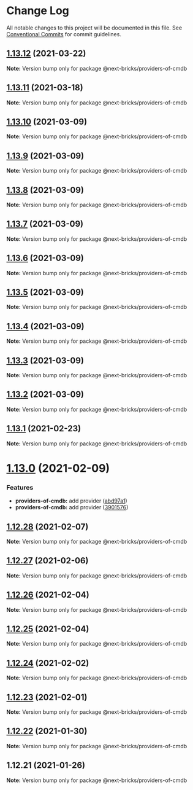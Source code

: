 # Change Log

All notable changes to this project will be documented in this file.
See [Conventional Commits](https://conventionalcommits.org) for commit guidelines.

## [1.13.12](https://github.com/easyops-cn/next-providers/compare/@next-bricks/providers-of-cmdb@1.13.11...@next-bricks/providers-of-cmdb@1.13.12) (2021-03-22)

**Note:** Version bump only for package @next-bricks/providers-of-cmdb

## [1.13.11](https://github.com/easyops-cn/next-providers/compare/@next-bricks/providers-of-cmdb@1.13.10...@next-bricks/providers-of-cmdb@1.13.11) (2021-03-18)

**Note:** Version bump only for package @next-bricks/providers-of-cmdb

## [1.13.10](https://github.com/easyops-cn/next-providers/compare/@next-bricks/providers-of-cmdb@1.13.9...@next-bricks/providers-of-cmdb@1.13.10) (2021-03-09)

**Note:** Version bump only for package @next-bricks/providers-of-cmdb

## [1.13.9](https://github.com/easyops-cn/next-providers/compare/@next-bricks/providers-of-cmdb@1.13.8...@next-bricks/providers-of-cmdb@1.13.9) (2021-03-09)

**Note:** Version bump only for package @next-bricks/providers-of-cmdb

## [1.13.8](https://github.com/easyops-cn/next-providers/compare/@next-bricks/providers-of-cmdb@1.13.7...@next-bricks/providers-of-cmdb@1.13.8) (2021-03-09)

**Note:** Version bump only for package @next-bricks/providers-of-cmdb

## [1.13.7](https://github.com/easyops-cn/next-providers/compare/@next-bricks/providers-of-cmdb@1.13.6...@next-bricks/providers-of-cmdb@1.13.7) (2021-03-09)

**Note:** Version bump only for package @next-bricks/providers-of-cmdb

## [1.13.6](https://github.com/easyops-cn/next-providers/compare/@next-bricks/providers-of-cmdb@1.13.5...@next-bricks/providers-of-cmdb@1.13.6) (2021-03-09)

**Note:** Version bump only for package @next-bricks/providers-of-cmdb

## [1.13.5](https://github.com/easyops-cn/next-providers/compare/@next-bricks/providers-of-cmdb@1.13.4...@next-bricks/providers-of-cmdb@1.13.5) (2021-03-09)

**Note:** Version bump only for package @next-bricks/providers-of-cmdb

## [1.13.4](https://github.com/easyops-cn/next-providers/compare/@next-bricks/providers-of-cmdb@1.13.3...@next-bricks/providers-of-cmdb@1.13.4) (2021-03-09)

**Note:** Version bump only for package @next-bricks/providers-of-cmdb

## [1.13.3](https://github.com/easyops-cn/next-providers/compare/@next-bricks/providers-of-cmdb@1.13.2...@next-bricks/providers-of-cmdb@1.13.3) (2021-03-09)

**Note:** Version bump only for package @next-bricks/providers-of-cmdb

## [1.13.2](https://github.com/easyops-cn/next-providers/compare/@next-bricks/providers-of-cmdb@1.13.1...@next-bricks/providers-of-cmdb@1.13.2) (2021-03-09)

**Note:** Version bump only for package @next-bricks/providers-of-cmdb

## [1.13.1](https://github.com/easyops-cn/next-providers/compare/@next-bricks/providers-of-cmdb@1.13.0...@next-bricks/providers-of-cmdb@1.13.1) (2021-02-23)

**Note:** Version bump only for package @next-bricks/providers-of-cmdb

# [1.13.0](https://github.com/easyops-cn/next-providers/compare/@next-bricks/providers-of-cmdb@1.12.28...@next-bricks/providers-of-cmdb@1.13.0) (2021-02-09)

### Features

- **providers-of-cmdb:** add provider ([abd97a1](https://github.com/easyops-cn/next-providers/commit/abd97a16719dd30712a0b5f97ca3486c073e993a))
- **providers-of-cmdb:** add provider ([3901576](https://github.com/easyops-cn/next-providers/commit/390157660c71c2b800fb4e3aed5f4714626ff472))

## [1.12.28](https://github.com/easyops-cn/next-providers/compare/@next-bricks/providers-of-cmdb@1.12.27...@next-bricks/providers-of-cmdb@1.12.28) (2021-02-07)

**Note:** Version bump only for package @next-bricks/providers-of-cmdb

## [1.12.27](https://github.com/easyops-cn/next-providers/compare/@next-bricks/providers-of-cmdb@1.12.26...@next-bricks/providers-of-cmdb@1.12.27) (2021-02-06)

**Note:** Version bump only for package @next-bricks/providers-of-cmdb

## [1.12.26](https://github.com/easyops-cn/next-providers/compare/@next-bricks/providers-of-cmdb@1.12.25...@next-bricks/providers-of-cmdb@1.12.26) (2021-02-04)

**Note:** Version bump only for package @next-bricks/providers-of-cmdb

## [1.12.25](https://github.com/easyops-cn/next-providers/compare/@next-bricks/providers-of-cmdb@1.12.24...@next-bricks/providers-of-cmdb@1.12.25) (2021-02-04)

**Note:** Version bump only for package @next-bricks/providers-of-cmdb

## [1.12.24](https://github.com/easyops-cn/next-providers/compare/@next-bricks/providers-of-cmdb@1.12.23...@next-bricks/providers-of-cmdb@1.12.24) (2021-02-02)

**Note:** Version bump only for package @next-bricks/providers-of-cmdb

## [1.12.23](https://github.com/easyops-cn/next-providers/compare/@next-bricks/providers-of-cmdb@1.12.22...@next-bricks/providers-of-cmdb@1.12.23) (2021-02-01)

**Note:** Version bump only for package @next-bricks/providers-of-cmdb

## [1.12.22](https://github.com/easyops-cn/next-providers/compare/@next-bricks/providers-of-cmdb@1.12.21...@next-bricks/providers-of-cmdb@1.12.22) (2021-01-30)

**Note:** Version bump only for package @next-bricks/providers-of-cmdb

## 1.12.21 (2021-01-26)

**Note:** Version bump only for package @next-bricks/providers-of-cmdb
